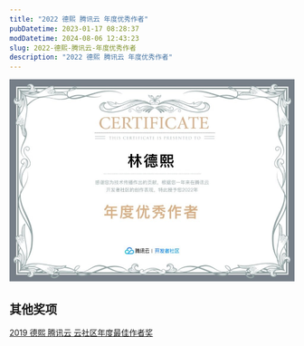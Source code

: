 ```yaml
---
title: "2022 德熙 腾讯云 年度优秀作者"
pubDatetime: 2023-01-17 08:28:37
modDatetime: 2024-08-06 12:43:23
slug: 2022-德熙-腾讯云-年度优秀作者
description: "2022 德熙 腾讯云 年度优秀作者"
---
```






<!--more-->


<!-- CreateTime:2023/1/17 16:28:37 -->


<!-- ![](images/img-2022 德熙 腾讯云 年度优秀作者0.png) -->

![](images/img-modify-526b6ed8316f9da7630758a8f1296e69.jpg)

## 其他奖项

[2019 德熙 腾讯云 云社区年度最佳作者奖](https://blog.lindexi.com/post/2019-%E5%BE%B7%E7%86%99-%E8%85%BE%E8%AE%AF%E4%BA%91-%E4%BA%91%E7%A4%BE%E5%8C%BA%E5%B9%B4%E5%BA%A6%E6%9C%80%E4%BD%B3%E4%BD%9C%E8%80%85%E5%A5%96.html )
